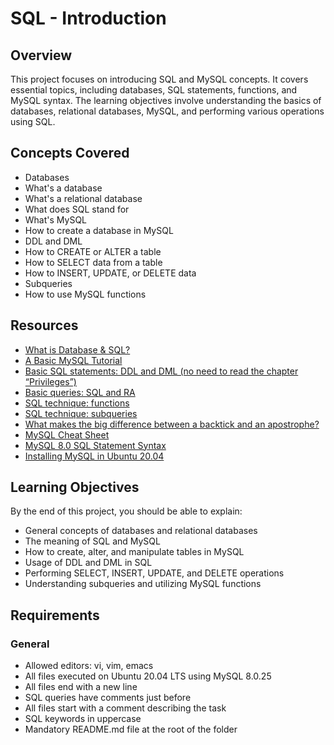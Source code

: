 # SQL - Introduction

## Overview

This project focuses on introducing SQL and MySQL concepts. It covers essential topics, including databases, SQL statements, functions, and MySQL syntax. The learning objectives involve understanding the basics of databases, relational databases, MySQL, and performing various operations using SQL.

## Concepts Covered

- Databases
- What's a database
- What's a relational database
- What does SQL stand for
- What's MySQL
- How to create a database in MySQL
- DDL and DML
- How to CREATE or ALTER a table
- How to SELECT data from a table
- How to INSERT, UPDATE, or DELETE data
- Subqueries
- How to use MySQL functions

## Resources

- [What is Database & SQL?](link)
- [A Basic MySQL Tutorial](link)
- [Basic SQL statements: DDL and DML (no need to read the chapter “Privileges”)](link)
- [Basic queries: SQL and RA](link)
- [SQL technique: functions](link)
- [SQL technique: subqueries](link)
- [What makes the big difference between a backtick and an apostrophe?](link)
- [MySQL Cheat Sheet](link)
- [MySQL 8.0 SQL Statement Syntax](link)
- [Installing MySQL in Ubuntu 20.04](link)

## Learning Objectives

By the end of this project, you should be able to explain:

- General concepts of databases and relational databases
- The meaning of SQL and MySQL
- How to create, alter, and manipulate tables in MySQL
- Usage of DDL and DML in SQL
- Performing SELECT, INSERT, UPDATE, and DELETE operations
- Understanding subqueries and utilizing MySQL functions

## Requirements

### General

- Allowed editors: vi, vim, emacs
- All files executed on Ubuntu 20.04 LTS using MySQL 8.0.25
- All files end with a new line
- SQL queries have comments just before
- All files start with a comment describing the task
- SQL keywords in uppercase
- Mandatory README.md file at the root of the folder
